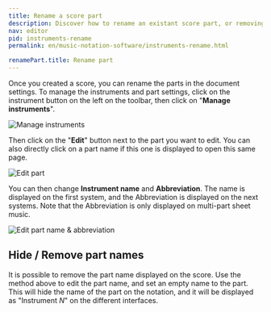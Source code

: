 ```yaml
---
title: Rename a score part
description: Discover how to rename an existant score part, or removing score parts names from your sheet music
nav: editor
pid: instruments-rename
permalink: en/music-notation-software/instruments-rename.html

renamePart.title: Rename part
---
```


Once you created a score, you can rename the parts in the document settings. To manage the instruments and part settings, click on the instrument button on the left on the toolbar, then click on "**Manage instruments**".

![Manage instruments](/help/assets/img/editor/manage-instruments.png)

Then click on the "**Edit**" button next to the part you want to edit. You can also directly click on a part name if this one is displayed to open this same page.

![Edit part](/help/assets/img/editor/part-edit.png)

You can then change **Instrument name** and **Abbreviation**. The name is displayed on the first system, and the Abbreviation is displayed on the next systems. Note that the Abbreviation is only displayed on multi-part sheet music.

![Edit part name & abbreviation](/help/assets/img/editor/part-name-edit.png)

## Hide / Remove part names

It is possible to remove the part name displayed on the score. Use the method above to edit the part name, and set an empty name to the part. This will hide the name of the part on the notation, and it will be displayed as "Instrument *N*" on the different interfaces.
